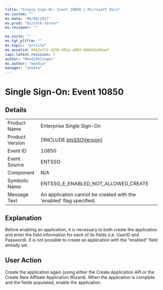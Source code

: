 ```yaml
---
title: "Single Sign-On: Event 10850 | Microsoft Docs"
ms.custom: ""
ms.date: "06/08/2017"
ms.prod: "biztalk-server"
ms.reviewer: ""

ms.suite: ""
ms.tgt_pltfrm: ""
ms.topic: "article"
ms.assetid: 04e2af52-d35b-491a-a983-d80442dd6aef
caps.latest.revision: 7
author: "MandiOhlinger"
ms.author: "mandia"
manager: "anneta"
---
```

# Single Sign-On: Event 10850
## Details  
  
|                 |                                                                     |
|-----------------|---------------------------------------------------------------------|
|  Product Name   |                      Enterprise Single Sign-On                      |
| Product Version |     [!INCLUDE [btsSSOVersion](../includes/btsssoversion-md.md)]     |
|    Event ID     |                                10850                                |
|  Event Source   |                               ENTSSO                                |
|    Component    |                                 N/A                                 |
|  Symbolic Name  |                 ENTSSO_E_ENABLED_NOT_ALLOWED_CREATE                 |
|  Message Text   | An application cannot be created with the 'enabled' flag specified. |
  
## Explanation  
 Before enabling an application, it is necessary to both create the application and enter the field information for each of its fields (i.e. UserID and Password). It is not possible to create an application with the “enabled” field already set.  
  
## User Action  
 Create the application again (using either the Create Application API or the Create New Affiliate Application Wizard). When the application is complete and the fields populated, enable the application.